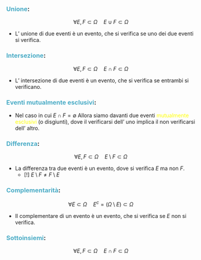### <font color="#4bacc6">Unione</font>:
$$\forall E,F \subset \Omega \quad E\cup F \subset \Omega$$
- L’ unione di due eventi è un evento, che si verifica se uno dei due eventi si verifica.

### <font color="#4bacc6">Intersezione</font>:
$$\forall E,F \subset \Omega \quad E\cap F \subset \Omega$$
- L’ intersezione di due eventi è un evento, che si verifica se entrambi si verificano.

### <font color="#4bacc6">Eventi mutualmente esclusivi</font>:
- Nel caso in cui $E\cap F=\emptyset$
     Allora siamo davanti due eventi <font color="#ffff00">mutualmente esclusivi</font> (o disgiunti), dove il verificarsi dell’ uno implica il non verificarsi dell’ altro.

### <font color="#4bacc6">Differenza</font>:
$$\forall E,F \subset \Omega \quad E \setminus F \subset \Omega$$
- La differenza tra due eventi è un evento, dove si verifica $E$ ma non $F$.
     - [!] $E\setminus F\neq F\setminus E$

### <font color="#4bacc6">Complementarità</font>:
$$\forall E \subset \Omega \quad E^c=(\Omega \setminus E)\subset \Omega$$
- Il complementare di un evento è un evento, che si verifica se $E$ non si verifica.

### <font color="#4bacc6">Sottoinsiemi</font>:
$$\forall E,F \subset \Omega \quad E\cap F \subset \Omega$$